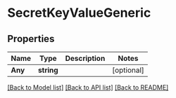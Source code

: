 # SecretKeyValueGeneric

## Properties
Name | Type | Description | Notes
------------ | ------------- | ------------- | -------------
**Any** | **string** |  | [optional] 

[[Back to Model list]](../README.md#documentation-for-models) [[Back to API list]](../README.md#documentation-for-api-endpoints) [[Back to README]](../README.md)


